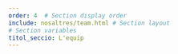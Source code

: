 ```yaml
---
order: 4  # Section display order
include: nosaltres/team.html # Section layout
# Section variables
titol_seccio: L'equip
---
```

